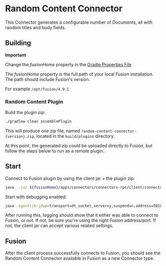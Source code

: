 # Random Content Connector

This Connector generates a configurable number of Documents, all with random titles and body fields.

## Building

**Important**

Change the _fusionHome_ property in the [Gradle Properties File](gradle.properties) 

The _fusionHome_ property is the full path of your local Fusion installation. The path should include Fusion's version.

For example `/opt/fusion/4.0.1`

### Random Content Plugin

Build the plugin zip:

```bash
./gradlew clean assemblePlugin
```

This will produce one zip file, named `random-content-connector-{version}.zip`, located in the `build/plugins` directory.

At this point, the generated zip could be uploaded directly to Fusion, but follow the steps below to run as a remote plugin.



## Start

Connect to Fusion plugin by using the client jar + the plugin zip:

```bash
java  -jar ${fusionHome}/apps/connectors/connectors-rpc/client/connector-plugin-client-${fusionVersion}-uberjar.jar build/plugins/random-content-connector-{version}.zip
```

Start with debugging enabled:

```bash
java -agentlib:jdwp=transport=dt_socket,server=y,suspend=n,address=5010 -jar ${fusionHome}/apps/connectors/connectors-rpc/client/connector-plugin-client-${fusionVersion}-uberjar.jar build/plugins/random-content-connector-{version}.zip
```

After running this, logging should show that it either was able to connect to Fusion, or not. If not, be sure you're using the right Fusion address/port. If not, the client jar can accept various related settings.

## Fusion
After the client process successfully connects to Fusion, you should see the Random Content Connector available in Fusion as a new Connector type.

